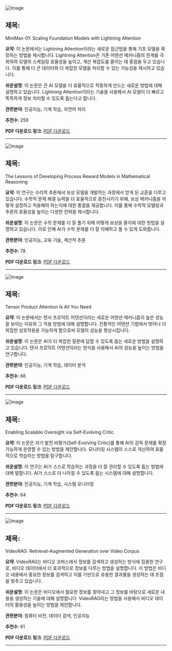![Image](https://cdn-thumbnails.huggingface.co/social-thumbnails/papers/2501.08313.png)

## 제목:
MiniMax-01: Scaling Foundation Models with Lightning Attention

**요약**:
이 논문에서는 Lightning Attention이라는 새로운 접근법을 통해 기초 모델을 확장하는 방법을 제시합니다. Lightning Attention은 기존 어텐션 메커니즘의 한계를 극복하여 모델의 스케일링 효율성을 높이고, 계산 복잡도를 줄이는 데 중점을 두고 있습니다. 이를 통해 더 큰 데이터와 더 복잡한 모델을 처리할 수 있는 가능성을 제시하고 있습니다.

**쉬운설명**:
이 논문은 큰 AI 모델을 더 효율적으로 작동하게 만드는 새로운 방법에 대해 설명하고 있습니다. Lightning Attention이라는 기술을 사용해서 AI 모델이 더 빠르고 똑똑하게 정보 처리할 수 있도록 돕는다고 합니다.

**관련분야**:
인공지능, 기계 학습, 자연어 처리

**추천수**:
259

**PDF 다운로드 링크**: [PDF 다운로드](https://huggingface.co/papers/2501.08313)

---

![Image](https://cdn-thumbnails.huggingface.co/social-thumbnails/papers/2501.07301.png)

## 제목:
The Lessons of Developing Process Reward Models in Mathematical Reasoning

**요약**:
이 연구는 수리적 추론에서 보상 모델을 개발하는 과정에서 얻게 된 교훈을 다루고 있습니다. 수학적 문제 해결 능력을 더 효율적으로 증진시키기 위해, 보상 메커니즘을 어떻게 설정하고 적용해야 하는지에 대한 통찰을 제공합니다. 이를 통해 수학적 모델링과 추론의 효율성을 높이는 다양한 전략을 제시합니다.

**쉬운설명**:
이 논문은 수학 문제를 더 잘 풀기 위해 어떻게 보상을 줄지에 대한 방법을 설명하고 있습니다. 이로 인해 AI가 수학 문제를 더 잘 이해하고 풀 수 있게 도와줍니다.

**관련분야**:
인공지능, 교육 기술, 계산적 추론

**추천수**:
78

**PDF 다운로드 링크**: [PDF 다운로드](https://huggingface.co/papers/2501.07301)

---

![Image](https://cdn-thumbnails.huggingface.co/social-thumbnails/papers/2501.06425.png)

## 제목:
Tensor Product Attention Is All You Need

**요약**:
이 논문에서는 텐서 프로덕트 어텐션이라는 새로운 어텐션 메커니즘이 높은 성능을 보이는 이유와 그 적용 방법에 대해 설명합니다. 전통적인 어텐션 기법에서 벗어나 더 복잡한 상호작용을 가능하게 함으로써 모델의 성능을 향상시킵니다.

**쉬운설명**:
이 논문은 AI가 더 복잡한 질문에 답할 수 있도록 돕는 새로운 방법을 설명하고 있습니다. 텐서 프로덕트 어텐션이라는 방식을 사용해서 AI의 성능을 높이는 방법을 연구합니다.

**관련분야**:
인공지능, 기계 학습, 데이터 분석

**추천수**:
66

**PDF 다운로드 링크**: [PDF 다운로드](https://huggingface.co/papers/2501.06425)

---

![Image](https://cdn-thumbnails.huggingface.co/social-thumbnails/papers/2501.05727.png)

## 제목:
Enabling Scalable Oversight via Self-Evolving Critic

**요약**:
이 논문은 자기 발전 비평가(Self-Evolving Critic)를 통해 AI의 감독 문제를 확장 가능하게 운영할 수 있는 방법을 제안합니다. 모니터링 시스템이 스스로 개선하여 효율적으로 학습하는 방법을 탐구합니다.

**쉬운설명**:
이 연구는 AI가 스스로 학습하는 과정을 더 잘 관리할 수 있도록 돕는 방법에 대해 말합니다. AI가 스스로 더 나아질 수 있도록 돕는 시스템에 대해 설명합니다.

**관련분야**:
인공지능, 기계 학습, 시스템 모니터링

**추천수**:
64

**PDF 다운로드 링크**: [PDF 다운로드](https://huggingface.co/papers/2501.05727)

---

![Image](https://cdn-thumbnails.huggingface.co/social-thumbnails/papers/2501.05874.png)

## 제목:
VideoRAG: Retrieval-Augmented Generation over Video Corpus

**요약**:
VideoRAG는 비디오 코퍼스에서 정보를 검색하고 생성하는 방식에 집중한 연구로, 비디오 데이터에서 더 효과적으로 정보를 다루는 방법을 설명합니다. 이 방법은 비디오 내용에서 중요한 정보를 검색하고 이를 기반으로 유용한 결과물을 생성하는 데 초점을 맞추고 있습니다.

**쉬운설명**:
이 논문은 비디오에서 필요한 정보를 찾아내고 그 정보를 바탕으로 새로운 내용을 생성하는 기술에 대해 설명합니다. VideoRAG라는 방법을 사용해서 비디오 데이터의 활용성을 높이는 방법을 제안합니다.

**관련분야**:
컴퓨터 비전, 데이터 검색, 인공지능

**추천수**:
61

**PDF 다운로드 링크**: [PDF 다운로드](https://huggingface.co/papers/2501.05874)

---